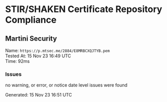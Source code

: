 # STIR/SHAKEN Certificate Repository Compliance

## Martini Security

Name: `https://p.mtsec.me/2884/E8MRBCXQJTYB.pem`\
Tested At: 15 Nov 23 16:49 UTC\
Time: 92ms

### Issues

no warning, or error, or notice date level issues were found

Generated: 15 Nov 23 16:51 UTC